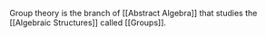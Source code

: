 Group theory is the branch of [[Abstract Algebra]] that studies the [[Algebraic Structures]] called [[Groups]].